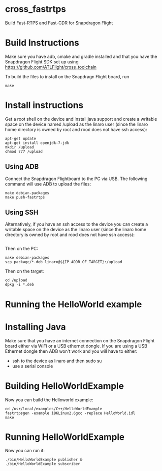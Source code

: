 # cross_fastrtps

Build Fast-RTPS and Fast-CDR for Snapdragon Flight

# Build Instructions

Make sure you have adb, cmake and gradle installed and that you have the Snapdragon Flight SDK set up
using https://github.com/ATLFlight/cross_toolchain

To build the files to install on the Snapdragn Flight board, run
```
make
```

# Install instructions

Get a root shell on the device and install java support and create a writable space on the device named /upload as the linaro user (since the linaro home directory is owned by root and rood does not have ssh access):
```
apt-get update
apt-get install openjdk-7-jdk
mkdir /upload
chmod 777 /upload
```

## Using ADB
Connect the Snapdragon Flightboard to the PC via USB. The following command will use ADB to upload the files:
```
make debian-packages
make push-fastrtps
```

## Using SSH 
Alternatively, if you have an ssh access to the device you can create a writable space on the device as the linaro user (since the linaro home directory is owned by root and rood does not have ssh access):
```
```

Then on the PC:
```
make debian-packages
scp package/*.deb linaro@${IP_ADDR_OF_TARGET}:/upload
```

Then on the target:

```
cd /upload
dpkg -i *.deb
```

# Running the HelloWorld example

# Installing Java
Make sure that you have an internet connection on the Snapdragon Flight board either via WiFi or a USB ethernet dongle. If you are using a USB Ethernet dongle then ADB won't work and you will have to either:
* ssh to the device as linaro and then sudo su
* use a serial console

# Building HelloWorldExample
Now you can build the Helloworld example:
```
cd /usr/local/examples/C++/HelloWorldExample
fastrtpsgen -example i86Linux2.6gcc -replace HelloWorld.idl
make
```

# Running HelloWorldExample
Now you can run it:
```
./bin/HelloWorldExample publisher &
./bin/HelloWorldExample subscriber
```
